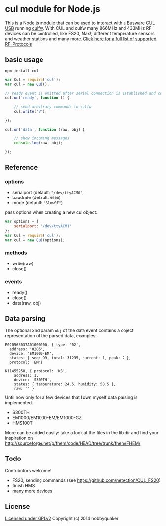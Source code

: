 # cul module for Node.js

This is a Node.js module that can be used to interact with a [Busware CUL USB](http://busware.de/tiki-index.php?page=CUL)
running [culfw](http://culfw.de). With CUL and culfw many 866MHz and 433MHz RF devices can be controlled,
like FS20, Max!, different temperature sensors and weather stations and many more. [Click here for a full list of supported
RF-Protocols](http://culfw.de/culfw.html#Features)

## basic usage

```npm install cul```

```javascript
var Cul = require('cul');
var cul = new Cul();

// ready event is emitted after serial connection is established and culfw acknowledged data reporting
cul.on('ready', function () {

    // send arbitrary commands to culfw
    cul.write('V');

});

cul.on('data', function (raw, obj) {

    // show incoming messages
    console.log(raw, obj);

});

```


## Reference

### options

* serialport (default: ```"/dev/ttyACM0"```)
* baudrate (default: ```9600```)
* mode (default: ```"SlowRF"```)

pass options when creating a new cul object:
```javascript
var options = {
    serialport: '/dev/ttyACM1'
};
var Cul = require('cul');
var cul = new Cul(options);
```

### methods

* write(raw)
* close()

### events

* ready()
* close()
* data(raw, obj)

## Data parsing

The optional 2nd param ```obj``` of the data event contains a object representation of the parsed data, examples:

```
E020563037A01000200, { type: '02',
  address: '0205',
  device: 'EM1000-EM',
  states: { seq: 99, total: 31235, current: 1, peak: 2 },
  protocol: 'EM'}

K11455258, { protocol: 'KS',
    address: 1,
    device: 'S300TH',
    states: { temperature: 24.5, humidity: 58.5 },
    raw: '' }
```

Until now only for a few devices that I own myself data parsing is implemented.

* S300TH
* EM1000/EM1000-EM/EM1000-GZ
* HMS100T

More can be added easily: take a look at the files in the lib dir and find your inspiration on
http://sourceforge.net/p/fhem/code/HEAD/tree/trunk/fhem/FHEM/


## Todo

Contributors welcome!

* FS20, sending commands (see https://github.com/netAction/CUL_FS20)
* finish HMS
* many more devices


## License

[Licensed under GPLv2](LICENSE) Copyright (c) 2014 hobbyquaker